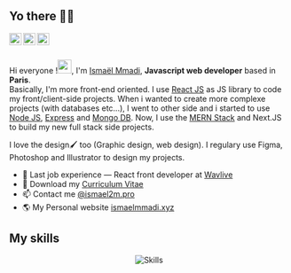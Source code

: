 ## Yo there ✌🏾

<a href="https://twitter.com/baptjacky">
  <img align="left" alt="Baptiste Parville | Twitter" width="22px" src="https://cdn.jsdelivr.net/npm/simple-icons@v3/icons/twitter.svg" />
</a>
<a href="https://www.linkedin.com/in/baptiste-parville/">
  <img align="left" alt="Baptiste Parville | LinkdeIn" width="22px" src="https://cdn.jsdelivr.net/npm/simple-icons@v3/icons/linkedin.svg" />
</a>
<a href="https://t.me/baptjack">
  <img align="left" alt="Baptiste Parville | Telegram" width="22px" src="https://cdn.jsdelivr.net/npm/simple-icons@v3/icons/telegram.svg" />
</a>
<br />
<br />

Hi everyone !<img src="https://media.giphy.com/media/hvRJCLFzcasrR4ia7z/giphy.gif" width="25px">, I'm [Ismaël Mmadi](http://baptjack.fr/), __Javascript web developer__ based in __Paris__. <br /> Basically, I'm more front-end oriented. I use <a href="https://reactjs.org/" target="_blank">React JS</a> as JS library to code my front/client-side projects. When i wanted to create more complexe projects (with databases etc...), I went to other side and i started to use <a href="https://nodejs.org/" target="_blank">Node JS</a>, <a href="https://expressjs.com/" target="_blank">Express</a> and <a href="https://reactjs.org/" target="_blank">Mongo DB</a>. Now, I use the <a href="https://www.mongodb.com/mern-stack" target="_blank">MERN Stack</a> and Next.JS to build my new full stack side projects. 

I love the design🖌️ too (Graphic design, web design). I regulary use Figma, Photoshop and Illustrator to design my projects. 

* 💼 Last job experience — React front developer at [Wavlive](https://www.wavlive.com) <br/>
* 📄 Download my [Curriculum Vitae](https://drive.google.com/file/d/1vx28wTmpTxg-vrYkg1mmtAAR6KfpRW4Z/view?usp=sharing)<br/>
* 📫 Contact me [@ismael2m.pro](https://twitter.com/TrustedSheriff)<br/>
* 🌎 My Personal website [ismaelmmadi.xyz](https://ismaelmmadi.xyz)


## My skills

<p align="center">
  <img align="center" alt="Skills" src="https://github.com/viclafouch/viclafouch/blob/master/img/pack.png" />
</p>

<!--
**ismael2m/ismael2m** is a ✨ _special_ ✨ repository because its `README.md` (this file) appears on your GitHub profile.

Here are some ideas to get you started:

- 🔭 I’m currently working on ...
- 🌱 I’m currently learning ...
- 👯 I’m looking to collaborate on ...
- 🤔 I’m looking for help with ...
- 💬 Ask me about ...
- 📫 How to reach me: ...
- 😄 Pronouns: ...
- ⚡ Fun fact: ...
-->
